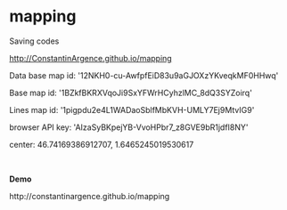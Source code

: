 # mapping
Saving codes

http://ConstantinArgence.github.io/mapping

<p> Data base map id: '12NKH0-cu-AwfpfEiD83u9aGJOXzYKveqkMF0HHwq'
<p> Base map id: '1BZkfBKRXVqoJi9SxYFWrHCyhzlMC_8dQ3SYZoirq'

<p> Lines map id: '1pigpdu2e4L1WADaoSblfMbKVH-UMLY7Ej9MtvIG9'
<p> browser API key: 'AIzaSyBKpejYB-VvoHPbr7_z8GVE9bR1jdfI8NY'
<p> center: 46.74169386912707, 1.6465245019530617
<p>     <!-- request Maps API + API key
        <script type="text/javascript" src="https://maps.googleapis.com/maps/api/js?key=AIzaSyBKpejYB-VvoHPbr7_z8GVE9bR1jdfI8NY&libraries=geometry,places&v=3.17"></script>
<p> https://www.googleapis.com/fusiontables/v2/query?sql="+sql+"&key="+MapsLib.googleApiKey -->



</br>

<b> Demo </b>
<p> http://constantinargence.github.io/mapping
</p>

